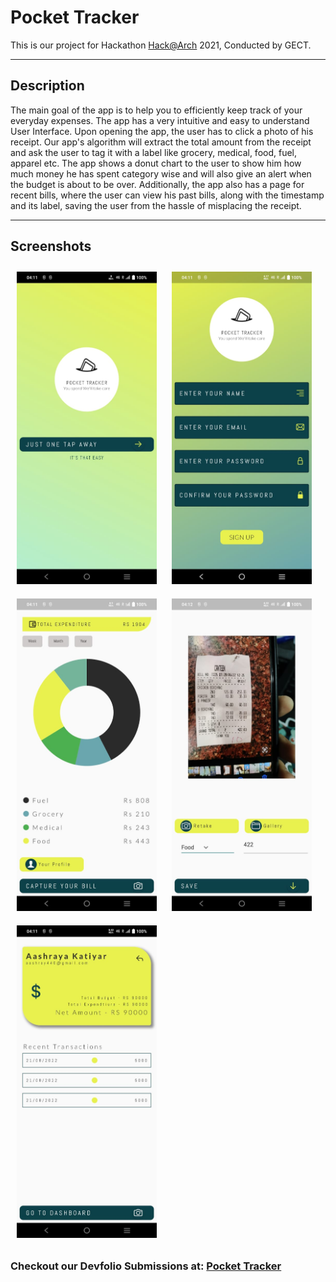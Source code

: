 # Pocket Tracker

This is our project for Hackathon [Hack@Arch](https://hackatarch.devfolio.co/) 2021, Conducted by GECT.

---

## Description
The main goal of the app is to help you to efficiently keep track of your everyday expenses.
The app has a very intuitive and easy to understand User Interface.
Upon opening the app, the user has to click a photo of his receipt. Our app's algorithm will extract the total amount from the receipt and ask the user to tag it with a label like grocery, medical, food, fuel, apparel etc.
The app shows a donut chart to the user to show him how much money he has spent category wise and will also give an alert when the budget is about to be over.
Additionally, the app also has a page for recent bills, where the user can view his past bills, along with the timestamp and its label, saving the user from the hassle of misplacing the receipt.

---

## Screenshots
<img src="assets/preview/1.jpeg"
     alt="Markdown Monster icon"
     style=" margin: 10px; height: 500px;" />
<img src="assets/preview/2.jpeg"
     alt="Markdown Monster icon"
     style=" margin: 10px;height: 500px;" />
<img src="assets/preview/3.jpeg"
     alt="Markdown Monster icon"
     style=" margin: 10px;height: 500px;" />
<img src="assets/preview/4.jpeg"
     alt="Markdown Monster icon"
     style=" margin: 10px;height: 500px;" />
<img src="assets/preview/5.jpeg"
     alt="Markdown Monster icon"
     style=" margin: 10px;height: 500px;" />
<!-- <img src="assets/preview/2.jpeg"
     alt="Markdown Monster icon"
     style="float: right; margin: 10px;" /> -->

### Checkout our Devfolio Submissions at: [Pocket Tracker](https://devfolio.co/projects/pocket-tracker-1ade)